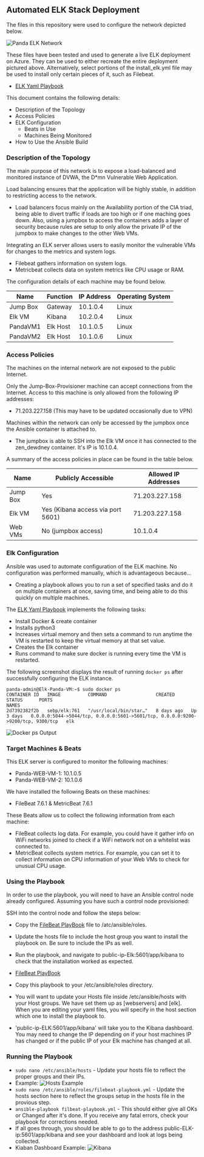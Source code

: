 ## Automated ELK Stack Deployment

The files in this repository were used to configure the network depicted below.

![Panda ELK Network](https://github.com/TeaLeafMedia/TeaLeaf_CyberSec/blob/main/Diagrams/New%20Panda-Network-Map.drawio.png)

These files have been tested and used to generate a live ELK deployment on Azure. They can be used to either recreate the entire deployment pictured above. Alternatively, select portions of the install_elk.yml file may be used to install only certain pieces of it, such as Filebeat.

  - [ELK Yaml Playbook](https://github.com/TeaLeafMedia/TeaLeaf_CyberSec/blob/main/Ansible/install-elk.yml)

This document contains the following details:
- Description of the Topology
- Access Policies
- ELK Configuration
  - Beats in Use
  - Machines Being Monitored
- How to Use the Ansible Build

### Description of the Topology

The main purpose of this network is to expose a load-balanced and monitored instance of DVWA, the D*mn Vulnerable Web Application.

Load balancing ensures that the application will be highly stable, in addition to restricting access to the network.

- Load balancers focus mainly on the Availability portion of the CIA triad, being able to divert traffic if loads are too high or if one maching goes down. Also, using a jumpbox to access the containers adds a layer of security because rules are setup to only allow the private IP of the jumpbox to make changes to the other Web VMs. 

Integrating an ELK server allows users to easily monitor the vulnerable VMs for changes to the metrics and system logs.

- Filebeat gathers information on system logs.
- Metricbeat collects data on system metrics like CPU usage or RAM.

The configuration details of each machine may be found below.

| Name     | Function | IP Address | Operating System |
|----------|----------|------------|------------------|
| Jump Box | Gateway  | 10.1.0.4   | Linux            |
| Elk VM   | Kibana   | 10.2.0.4   | Linux            | 
| PandaVM1 | Elk Host | 10.1.0.5   | Linux            |
| PandaVM2 | Elk Host | 10.1.0.6   | Linux            |

### Access Policies

The machines on the internal network are not exposed to the public Internet. 

Only the Jump-Box-Provisioner machine can accept connections from the Internet. Access to this machine is only allowed from the following IP addresses:

- 71.203.227.158 (This may have to be updated occasionally due to VPN)

Machines within the network can only be accessed by the jumpbox once the Ansible container is attached to.

- The jumpbox is able to SSH into the Elk VM once it has connected to the zen_dewdney container. It's IP is 10.1.0.4.

A summary of the access policies in place can be found in the table below.

| Name     | Publicly Accessible | Allowed IP Addresses |
|----------|---------------------|----------------------|
| Jump Box | Yes                 | 71.203.227.158       |
| Elk VM   | Yes (Kibana access via port 5601) | 71.203.227.158       |
| Web VMs  | No (jumpbox access) | 10.1.0.4             |

### Elk Configuration

Ansible was used to automate configuration of the ELK machine. No configuration was performed manually, which is advantageous because...

- Creating a playbook allows you to run a set of specified tasks and do it on multiple containers at once, saving time, and being able to do this quickly on multiple machines. 

The [ELK Yaml Playbook](https://github.com/TeaLeafMedia/TeaLeaf_CyberSec/blob/main/Ansible/install-elk.yml) implements the following tasks:

- Install Docker & create container
- Installs python3
- Increases virtual memory and then sets a command to run anytime the VM is restarted to keep the virtual memory at that set value.
- Creates the Elk container
- Runs command to make sure docker is running every time the VM is restarted.

The following screenshot displays the result of running `docker ps` after successfully configuring the ELK instance.

```
panda-admin@Elk-Panda-VM:~$ sudo docker ps
CONTAINER ID   IMAGE          COMMAND                  CREATED      STATUS      PORTS                                                                              NAMES
2d7392382f2b   sebp/elk:761   "/usr/local/bin/star…"   8 days ago   Up 3 days   0.0.0.0:5044->5044/tcp, 0.0.0.0:5601->5601/tcp, 0.0.0.0:9200->9200/tcp, 9300/tcp   elk
```
![Docker ps Output](https://github.com/TeaLeafMedia/TeaLeaf_CyberSec/blob/main/README/Images/docker_ps.png)

### Target Machines & Beats

This ELK server is configured to monitor the following machines:

- Panda-WEB-VM-1: 10.1.0.5
- Panda-WEB-VM-2: 10.1.0.6

We have installed the following Beats on these machines:

- FileBeat 7.6.1 & MetricBeat 7.6.1

These Beats allow us to collect the following information from each machine:

- FileBeat collects log data. For example, you could have it gather info on WiFi networks joined to check if a WiFi network not on a whitelist was connected to.
- MetricBeat collects system metrics. For example, you can set it to collect information on CPU information of your Web VMs to check for unusual CPU usage. 

### Using the Playbook

In order to use the playbook, you will need to have an Ansible control node already configured. Assuming you have such a control node provisioned: 

SSH into the control node and follow the steps below:

- Copy the [FileBeat PlayBook](https://github.com/TeaLeafMedia/TeaLeaf_CyberSec/blob/main/Ansible/filebeat-playbook.yml) file to /atc/ansible/roles.
- Update the hosts file to include the host group you want to install the playbook on. Be sure to include the IPs as well. 
- Run the playbook, and navigate to public-ip-Elk:5601/app/kibana to check that the installation worked as expected.

- [FileBeat PlayBook](https://github.com/TeaLeafMedia/TeaLeaf_CyberSec/blob/main/Ansible/filebeat-playbook.yml)
- Copy this playbook to your /etc/ansible/roles directory. 
- You will want to update your Hosts file inside /etc/ansible/hosts with your Host groups. We have set them up as [webservers] and [elk]. When you are editing your yaml files, you will specify in the host section which one to install the playbook to. 
- 'public-ip-ELK:5601/app/kibana' will take you to the Kibana dashboard. You may need to change the IP depending on if your host machines IP has changed or if the public IP of your Elk machine has changed at all. 

### Running the Playbook

- `sudo nano /etc/ansible/hosts` - Update your hosts file to reflect the proper groups and their IPs. 
- Example:
![Hosts Example](https://github.com/TeaLeafMedia/TeaLeaf_CyberSec/blob/main/README/Images/Ansible%20Hosts.png)
- `sudo nano /etc/ansible/roles/filebeat-playbook.yml` - Update the hosts section here to reflect the groups setup in the hosts file in the provious step. 
- `ansible-playbook filbeat-playbook.yml` - This should either give all OKs or Changed after it's done. If you receive any fatal errors, check your playbook for corrections needed. 
- If all goes through, you should be able to go to the address public-ELK-ip:5601/app/kibana and see your dashboard and look at logs being collected. 
- Kiaban Dashboard Example:
![Kibana](https://github.com/TeaLeafMedia/TeaLeaf_CyberSec/blob/main/README/Images/Kibana%20Logs.png)
